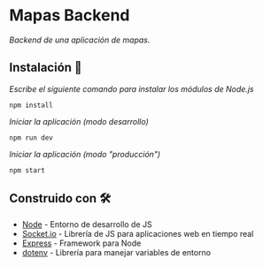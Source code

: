 # Mapas Backend

_Backend de una aplicación de mapas._

## Instalación 🔧

_Escribe el siguiente comando para instalar los módulos de Node.js_

```
npm install
```

_Iniciar la aplicación (modo desarrollo)_

```
npm run dev
```

_Iniciar la aplicación (modo "producción")_

```
npm start
```

## Construido con 🛠️

* [Node](https://nodejs.org/en/) - Entorno de desarrollo de JS
* [Socket.io](https://github.com/socketio/socket.io) - Librería de JS para aplicaciones web en tiempo real
* [Express](http://expressjs.com/) - Framework para Node
* [dotenv](https://www.npmjs.com/package/dotenv) - Librería para manejar variables de entorno
